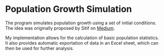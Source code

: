 # Population Growth Simulation
The program simulates population growth using a set of initial conditions. The idea was originally proposed by Sitif on [Medium](https://siti2718f.medium.com/building-simulations-in-python-a-step-by-step-walkthrough-a3972729027c).

My implementation allows for the calculation of basic population statistics. It also provides automatic exportation of data in an Excel sheet, which can then be used for further analysis.
